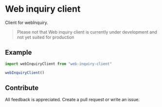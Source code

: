 # Web inquiry client

Client for webInquiry.

> Please not that Web inquiry client is currently under development and not yet suited for production

## Example



```js
import webInquiryClient from "web-inquiry-client"

webInquiryClient()
```



## Contribute

All feedback is appreciated. Create a pull request or write an issue.
